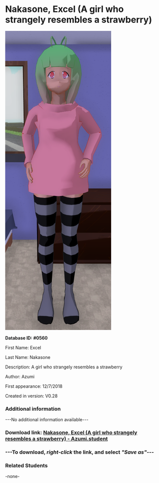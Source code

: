 # Nakasone, Excel (A girl who strangely resembles a strawberry)

<img src="../../Files/Images/Nakasone, Excel (A girl who strangely resembles a strawberry).png" title="Nakasone, Excel (A girl who strangely resembles a strawberry) - Azumi">

**Database ID: #0560**

First Name: Excel

Last Name: Nakasone

Description: A girl who strangely resembles a strawberry

Author: Azumi

First appearance: 12/7/2018

Created in version: V0.28

### Additional information

---No additional information available---

### Download link: <a href="https://raw.githubusercontent.com/Arbiter1223/Daigaku-Gurashi-Custom-Students/master/Files/Student%20Files/Nakasone%2C%20Excel%20(A%20girl%20who%20strangely%20resembles%20a%20strawberry)%20-%20Azumi.student">Nakasone, Excel (A girl who strangely resembles a strawberry) - Azumi.student</a>

### ---**To download, _right-click_ the link, and select _"Save as"_**---

### Related Students

-none-
